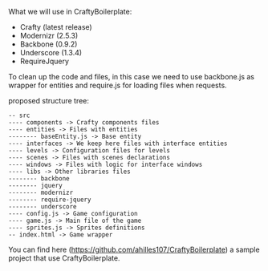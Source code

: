 What we will use in CraftyBoilerplate:

* Crafty (latest release)
* Modernizr (2.5.3)
* Backbone (0.9.2)
* Underscore (1.3.4)
* RequireJquery

To clean up the code and files, in this case we need to use backbone.js as wrapper for entities and require.js for loading files when requests. 

proposed structure tree:

```
-- src
---- components -> Crafty components files
---- entities -> Files with entities
-------- baseEntity.js -> Base entity
---- interfaces -> We keep here files with interface entities
---- levels -> Configuration files for levels
---- scenes -> Files with scenes declarations
---- windows -> Files with logic for interface windows
---- libs -> Other libraries files
-------- backbone
-------- jquery
-------- modernizr
-------- require-jquery
-------- underscore
---- config.js -> Game configuration
---- game.js -> Main file of the game
---- sprites.js -> Sprites definitions
-- index.html -> Game wrapper
``` 

You can find here (https://github.com/ahilles107/CraftyBoilerplate) a sample project that use CraftyBoilerplate.
